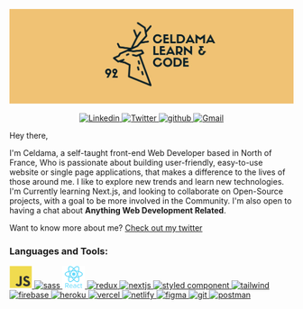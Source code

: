 [![Celdama Github Banner](./assets/banner.jpeg)](https://twitter.com/CeldamaDev)

<p align="center">
  <a href="https://www.linkedin.com/in/celdama-dev-b834b2224/" >
    <img src="https://img.shields.io/badge/celdama-%230077B5.svg?style=for-the-badge&logo=linkedin&logoColor=white" alt="Linkedin" />
  </a>
  <a href="https://twitter.com/CeldamaDev" >
    <img src="https://img.shields.io/badge/-@CeldamaDev-%231DA1F2.svg?style=for-the-badge&logo=Twitter&logoColor=white" alt="Twitter" />
  </a>
  <a href="https://github.com/Celdama" >
    <img src=https://img.shields.io/badge/github-%2324292e.svg?&style=for-the-badge&logo=github&logoColor=white alt=github  />
  </a>
  <a href="mailto:celdama.dev@gmail.com">
    <img alt="Gmail" src="https://img.shields.io/badge/Gmail-D14836?style=for-the-badge&logo=gmail&logoColor=white" />
  </a>
</p>

Hey there,

I'm Celdama, a self-taught front-end Web Developer based in North of France, Who is passionate about building user-friendly, easy-to-use website or single page applications, that makes a difference to the lives of those around me. I like to explore new trends and learn new technologies. I'm Currently learning Next.js, and looking to collaborate on Open-Source projects, with a goal to be more involved in the Community. I'm also open to having a chat about **Anything Web Development Related**.

Want to know more about me? [Check out my twitter](https://twitter.com/CeldamaDev)

<h3 align="left">Languages and Tools:</h3>
<p align="left">

  <a href="https://developer.mozilla.org/en-US/docs/Web/JavaScript" target="_blank">  
    <img src="https://raw.githubusercontent.com/devicons/devicon/master/icons/javascript/javascript-original.svg" alt="javascript" width="40" height="40"/> 
  </a>
   <a href="https://sass-lang.com/" target="_blank"> 
    <img src="https://sass-lang.com/assets/img/logos/logo-b6e1ef6e.svg" alt="sass" width="40" height="40"/> 
  </a>
  <a href="https://reactjs.org/" target="_blank"> 
    <img src="https://raw.githubusercontent.com/devicons/devicon/master/icons/react/react-original-wordmark.svg" alt="react" width="40" height="40"/> 
  </a>
  <a href="https://redux.js.org/" target="_blank"> 
    <img src="https://imgs.search.brave.com/82Scrq7CXwSs6ofizNH9WXymiUZFxtAZBrYM51YsCgo/rs:fit:1200:1200:1/g:ce/aHR0cHM6Ly9yYXcu/Z2l0aHVidXNlcmNv/bnRlbnQuY29tL3Jl/ZHV4anMvcmVkdXgv/bWFzdGVyL2xvZ28v/bG9nby5wbmc" alt="redux" width="40" height="40"/> 
  </a>
  <a href="https://nextjs.org/" target="_blank"> 
    <img src="https://imgs.search.brave.com/2jT7-iAZfebNObMMHvuG-nG_LUofCe2qeFQ5KZxyq1s/rs:fit:192:192:1/g:ce/aHR0cHM6Ly9hc3Nl/dHMudmVyY2VsLmNv/bS9pbWFnZS91cGxv/YWQvdjE2MDc1NTQz/ODUvcmVwb3NpdG9y/aWVzL25leHQtanMv/bmV4dC1sb2dvLnBu/Zw" alt="nextjs" width="40" height="40"/> 
  </a>
   <a href="https://styled-components.com/" target="_blank"> 
    <img src="https://imgs.search.brave.com/a0oX4L9xhUsFLI08d4hj9uS3JhemaQ8YwlJeeRrA6SQ/rs:fit:800:476:1/g:ce/aHR0cHM6Ly93YXRh/YmxvZ3RyYXZlbC5j/b20vd3AtY29udGVu/dC91cGxvYWRzLzIw/MjAvMDUvc3R5bGVk/LWNvbXBvbmVudC1i/Zy5qcGc" alt="styled component" width="40" height="40"/> 
  </a>
  <a href="https://tailwindcss.com/" target="_blank"> 
    <img src="https://imgs.search.brave.com/lsMQTU9FMT8wdE0Gadtha4NVUemxUvLHeZ6fibrrxp4/rs:fit:632:632:1/g:ce/aHR0cHM6Ly9taXJv/Lm1lZGl1bS5jb20v/bWF4LzYzMi8xKjVR/RDhES2hPalJlLWdj/WWpvemxMTlEucG5n" alt="tailwind" width="40" height="40"/> 
  </a>

   <a href="https://firebase.google.com/" target="_blank"> 
    <img src="https://imgs.search.brave.com/fJGFsGzX4QEiDNYIsWwNeyLSEsAC1fhgfDoKBz_ZE6g/rs:fit:640:640:1/g:ce/aHR0cHM6Ly9maXJl/YmFzZS5nb29nbGUu/Y29tL2ltYWdlcy9i/cmFuZC1ndWlkZWxp/bmVzL2xvZ28tbG9n/b21hcmsucG5n" alt="firebase" width="40" height="40"/> 
  </a>

  <a href="https://www.heroku.com/home" target="_blank"> 
    <img src="https://imgs.search.brave.com/aUvN-19FfVl769pcKvw0OtbpFHgsvXlZYO1BP2yGWdM/rs:fit:474:225:1/g:ce/aHR0cHM6Ly90c2Uy/Lm1tLmJpbmcubmV0/L3RoP2lkPU9JUC5G/eDh5Z2JRQmR2ejN5/UjhZNEczUGxBSGFI/YSZwaWQ9QXBp" alt="heroku" width="40" height="40"/> 
  </a>
   <a href="https://vercel.com/" target="_blank"> 
    <img src="https://imgs.search.brave.com/Ipsf1-VzfUXf9TlTzwldan6iLDy2ppQOiaPkYxOa8TI/rs:fit:474:225:1/g:ce/aHR0cHM6Ly90c2Ux/Lm1tLmJpbmcubmV0/L3RoP2lkPU9JUC5t/bk1Rd2FKRnoxdGNO/Q0hrNVlLdFVBSGFI/YSZwaWQ9QXBp" alt="vercel" width="40" height="40"/> 
  </a>
   <a href="https://www.netlify.com/" target="_blank"> 
    <img src="https://imgs.search.brave.com/tQR14LB23xhBA7gYngwkwS8FF0i5UKhTv41cTZu9QI4/rs:fit:640:640:1/g:ce/aHR0cHM6Ly9pbWFn/ZXMuc2Fhc3dvcnRo/eS5jb20vbmV0bGlm/eV82NTAyX2xvZ29f/MTU4NjQyNTEwN196/Y2poby5wbmc" alt="netlify" width="40" height="40"/> 
  </a>

  <a href="https://www.figma.com/" target="_blank"> 
    <img src="https://www.vectorlogo.zone/logos/figma/figma-icon.svg" alt="figma" width="40" height="40"/> 
  </a>
  <a href="https://git-scm.com/" target="_blank"> 
    <img src="https://www.vectorlogo.zone/logos/git-scm/git-scm-icon.svg" alt="git" width="40" height="40"/> 
  </a>
  <a href="https://postman.com" target="_blank"> 
    <img src="https://www.vectorlogo.zone/logos/getpostman/getpostman-icon.svg" alt="postman" width="40" height="40"/> 
  </a>
 
</p>

<!--START_SECTION:activity-->

<!--
**Celdama/Celdama** is a ✨ _special_ ✨ repository because its `README.md` (this file) appears on your GitHub profile.

Here are some ideas to get you started:

- 🔭 I’m currently working on ...
- 🌱 I’m currently learning ...
- 👯 I’m looking to collaborate on ...
- 🤔 I’m looking for help with ...
- 💬 Ask me about ...
- 📫 How to reach me: ...
- 😄 Pronouns: ...
- ⚡ Fun fact: ...
-->

<!--
https://github-readme-stats.vercel.app/api?username=celdama&hide=contribs,prs&show_icons=true&theme=great-gatsby

https://github-readme-stats.vercel.app/api/pin/?username=celdama&repo=my-recipe-app&theme=great-gatsby

https://github-readme-stats.vercel.app/api/top-langs/?username=celdama&layout=compact&theme=great-gatsby


https://github-readme-stats.vercel.app/api/wakatime?username=celdama -->
